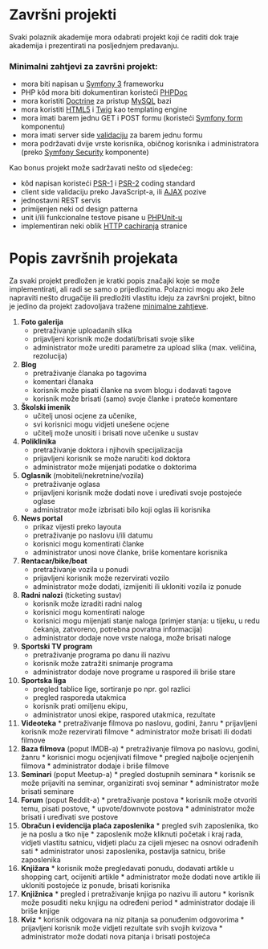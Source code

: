 Završni projekti
========================

Svaki polaznik akademije mora odabrati projekt koji će raditi dok traje akademija i prezentirati na posljednjem predavanju.

### Minimalni zahtjevi za završni projekt:
- mora biti napisan u [Symfony 3](http://symfony.com) frameworku
- PHP kôd mora biti dokumentiran koristeći [PHPDoc](https://phpdoc.org/docs/latest/getting-started/your-first-set-of-documentation.html)
- mora koristiti [Doctrine](http://www.doctrine-project.org/) za pristup [MySQL](http://dev.mysql.com/doc/refman/5.7/en/) bazi
- mora koristiti  [HTML5](https://en.wikipedia.org/wiki/HTML5) i [Twig](http://twig.sensiolabs.org/) kao templating engine
- mora imati barem jednu GET i POST formu (koristeći [Symfony form](http://twig.sensiolabs.org) komponentu)
- mora imati server side [validaciju](https://symfony.com/doc/current/validation.html) za barem jednu formu
- mora podržavati dvije vrste korisnika, običnog korisnika i administratora (preko [Symfony Security](http://symfony.com/doc/current/security.html) komponente)

Kao bonus projekt može sadržavati nešto od sljedećeg:
- kôd napisan koristeći [PSR-1](http://www.php-fig.org/psr/psr-1/) i [PSR-2](http://www.php-fig.org/psr/psr-2/) coding standard
- client side validaciju preko JavaScript-a, ili [AJAX](https://en.wikipedia.org/wiki/Ajax_(programming)) pozive
- jednostavni REST servis
- primijenjen neki od design patterna
- unit i/ili funkcionalne testove pisane u [PHPUnit-u](https://phpunit.de/)
- implementiran neki oblik [HTTP cachiranja](http://symfony.com/doc/current/http_cache.html) stranice

Popis završnih projekata
========================

Za svaki projekt predložen je kratki popis značajki koje se može implementirati, ali radi se samo o prijedlozima. Polaznici mogu ako žele napraviti nešto drugačije ili predložiti vlastitu ideju za završni projekt, bitno je jedino da projekt zadovoljava tražene [minimalne zahtjeve](PROJECTS.md#minimalni-zahtjevi-za-završni-projekt).

1. **Foto galerija**
	* pretraživanje uploadanih slika
	* prijavljeni korisnik može dodati/brisati svoje slike
	* administrator može urediti parametre za upload slika (max. veličina, rezolucija)
10. **Blog**
	* pretraživanje članaka po tagovima
	* komentari članaka
	* korisnik može pisati članke na svom blogu i dodavati tagove
	* korisnik može brisati (samo) svoje članke i prateće komentare
20. **Školski imenik**
	* učitelj unosi ocjene za učenike,
	* svi korisnici mogu vidjeti unešene ocjene
	* učitelj može unositi i brisati nove učenike u sustav
30. **Poliklinika**
	* pretraživanje doktora i njihovih specijalizacija
	* prijavljeni korisnik se može naručiti kod doktora
	* administrator može mijenjati podatke o doktorima
40. **Oglasnik** (mobiteli/nekretnine/vozila)
	* pretraživanje oglasa
	* prijavljeni korisnik može dodati nove i uređivati svoje postojeće oglase
	* administrator može izbrisati bilo koji oglas ili korisnika
50. **News portal**
	* prikaz vijesti preko layouta
	* pretraživanje po naslovu i/ili datumu
	* korisnici mogu komentirati članke
	* administrator unosi nove članke, briše komentare korisnika
60. **Rentacar/bike/boat**
	* pretraživanje vozila u ponudi
	* prijavljeni korisnik može rezervirati vozilo
	* administrator može dodati, izmijeniti ili ukloniti vozila iz ponude
70. **Radni nalozi** (ticketing sustav)
	* korisnik može izraditi radni nalog
	* korisnici mogu komentirati naloge
	* korisnici mogu mijenjati stanje naloga (primjer stanja: u tijeku, u redu čekanja, zatvoreno, potrebna povratna informacija)
	* administrator dodaje nove vrste naloga, može brisati naloge
80. **Sportski TV program**
	* pretraživanje programa po danu ili nazivu
	* korisnik može zatražiti snimanje programa
	* administrator dodaje nove programe u raspored ili briše stare
90. **Sportska liga**
	* pregled tablice lige, sortiranje po npr. gol razlici
	* pregled rasporeda utakmica
	* korisnik prati omiljenu ekipu,
	* administrator unosi ekipe, raspored utakmica, rezultate
100. **Videoteka**
	* pretraživanje filmova po naslovu, godini, žanru
	* prijavljeni korisnik može rezervirati filmove
	* administrator može brisati ili dodati filmove
110. **Baza filmova** (poput IMDB-a)
	* pretraživanje filmova po naslovu, godini, žanru
	* korisnici mogu ocjenjivati filmove
	* pregled najbolje ocjenjenih filmova
	* administrator dodaje i briše filmove
120. **Seminari** (poput Meetup-a)
	* pregled dostupnih seminara
	* korisnik se može prijaviti na seminar, organizirati svoj seminar
	* administrator može brisati seminare
130. **Forum** (poput Reddit-a)
	* pretraživanje postova
	* korisnik može otvoriti temu, pisati postove,
	* upvote/downvote postova
	* administrator može brisati i uređivati sve postove
140. **Obračun i evidencija plaća zaposlenika**
	* pregled svih zaposlenika, tko je na poslu a tko nije
	* zaposlenik može kliknuti početak i kraj rada, vidjeti vlastitu satnicu, vidjeti plaću za cijeli mjesec na osnovi odrađenih sati
	* administrator unosi zaposlenika, postavlja satnicu, briše zaposlenika
150. **Knjižara**
	* korisnik može pregledavati ponudu, dodavati artikle u shopping cart, ocijeniti artikle
	* administrator može dodati nove artikle ili ukloniti postojeće iz ponude, brisati korisnika
160. **Knjižnica**
	* pregled i pretraživanje knjiga po nazivu ili autoru
	* korisnik može posuditi neku knjigu na određeni period
	* administrator dodaje ili briše knjige
170. **Kviz**
	* korisnik odgovara na niz pitanja sa ponuđenim odgovorima
	* prijavljeni korisnik može vidjeti rezultate svih svojih kvizova
	* administrator može dodati nova pitanja i brisati postojeća
